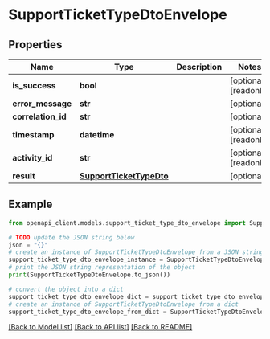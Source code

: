 # SupportTicketTypeDtoEnvelope


## Properties

Name | Type | Description | Notes
------------ | ------------- | ------------- | -------------
**is_success** | **bool** |  | [optional] [readonly] 
**error_message** | **str** |  | [optional] 
**correlation_id** | **str** |  | [optional] 
**timestamp** | **datetime** |  | [optional] [readonly] 
**activity_id** | **str** |  | [optional] [readonly] 
**result** | [**SupportTicketTypeDto**](SupportTicketTypeDto.md) |  | [optional] 

## Example

```python
from openapi_client.models.support_ticket_type_dto_envelope import SupportTicketTypeDtoEnvelope

# TODO update the JSON string below
json = "{}"
# create an instance of SupportTicketTypeDtoEnvelope from a JSON string
support_ticket_type_dto_envelope_instance = SupportTicketTypeDtoEnvelope.from_json(json)
# print the JSON string representation of the object
print(SupportTicketTypeDtoEnvelope.to_json())

# convert the object into a dict
support_ticket_type_dto_envelope_dict = support_ticket_type_dto_envelope_instance.to_dict()
# create an instance of SupportTicketTypeDtoEnvelope from a dict
support_ticket_type_dto_envelope_from_dict = SupportTicketTypeDtoEnvelope.from_dict(support_ticket_type_dto_envelope_dict)
```
[[Back to Model list]](../README.md#documentation-for-models) [[Back to API list]](../README.md#documentation-for-api-endpoints) [[Back to README]](../README.md)


